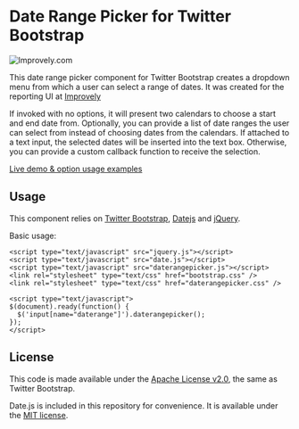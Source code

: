 # Date Range Picker for Twitter Bootstrap

![Improvely.com](http://www.dangrossman.info/wp-content/themes/2012/daterangepicker.png)

This date range picker component for Twitter Bootstrap creates a dropdown menu from which a user can 
select a range of dates. It was created for the reporting UI at [Improvely](http://www.improvely.com)

If invoked with no options, it will present two calendars to choose a start 
and end date from. Optionally, you can provide a list of date ranges the user can select from instead 
of choosing dates from the calendars. If attached to a text input, the selected dates will be inserted 
into the text box. Otherwise, you can provide a custom callback function to receive the selection.

[Live demo &amp; option usage examples](http://www.dangrossman.info/2012/08/20/a-date-range-picker-for-twitter-bootstrap/)

## Usage

This component relies on [Twitter Bootstrap](http://twitter.github.com/bootstrap/), 
[Datejs](http://www.datejs.com/) and [jQuery](http://jquery.com/).

Basic usage:

```
<script type="text/javascript" src="jquery.js"></script>
<script type="text/javascript" src="date.js"></script>
<script type="text/javascript" src="daterangepicker.js"></script>
<link rel="stylesheet" type="text/css" href="bootstrap.css" />
<link rel="stylesheet" type="text/css" href="daterangepicker.css" />

<script type="text/javascript">
$(document).ready(function() {
  $('input[name="daterange"]').daterangepicker();
});
</script>
```


## License

This code is made available under the [Apache License v2.0](http://www.apache.org/licenses/LICENSE-2.0), 
the same as Twitter Bootstrap.

Date.js is included in this repository for convenience. It is available under the 
[MIT license](http://www.opensource.org/licenses/mit-license.php).